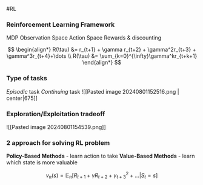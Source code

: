 #RL 

### Reinforcement Learning Framework
MDP
Observation Space
Action Space 
Rewards & discounting 

$$
\begin{align*}
R(\tau) &= r_{t+1} + \gamma r_{t+2} + \gamma^2r_{t+3} + \gamma^3r_{t+4}+\dots \\
R(\tau) &= \sum_{k=0}^{\infty}\gamma^kr_{t+k+1}
\end{align*}
$$

### Type of tasks
*Episodic* task
*Continuing* task
![[Pasted image 20240801152516.png | center|675]]

### Exploration/Exploitation tradeoff
![[Pasted image 20240801154539.png]]

### 2 approach for solving RL problem
**Policy-Based Methods** - learn action to take 
**Value-Based Methods** - learn which state is more valuable 

$$
v_{\pi}(s) = \mathbb{E}_{\pi}[R_{t+1}+\gamma R_{t+2}+\gamma^2_{t+3}+\dots|S_{t} = s]
$$